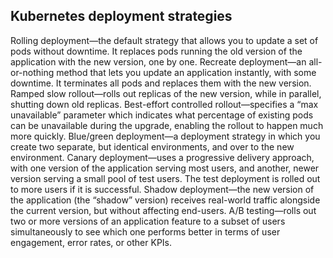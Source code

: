 ## Kubernetes deployment strategies

Rolling deployment—the default strategy that allows you to update a set of pods without downtime. It replaces pods running the old version of the application with the new version, one by one.
Recreate deployment—an all-or-nothing method that lets you update an application instantly, with some downtime. It terminates all pods and replaces them with the new version.
Ramped slow rollout—rolls out replicas of the new version, while in parallel, shutting down old replicas. 
Best-effort controlled rollout—specifies a “max unavailable” parameter which indicates what percentage of existing pods can be unavailable during the upgrade, enabling the rollout to happen much more quickly.
Blue/green deployment—a deployment strategy in which you create two separate, but identical environments, and over to the new environment.
Canary deployment—uses a progressive delivery approach, with one version of the application serving most users, and another, newer version serving a small pool of test users. The test deployment is rolled out to more users if it is successful.
Shadow deployment—the new version of the application (the “shadow” version) receives real-world traffic alongside the current version, but without affecting end-users.
A/B testing—rolls out two or more versions of an application feature to a subset of users simultaneously to see which one performs better in terms of user engagement, error rates, or other KPIs.